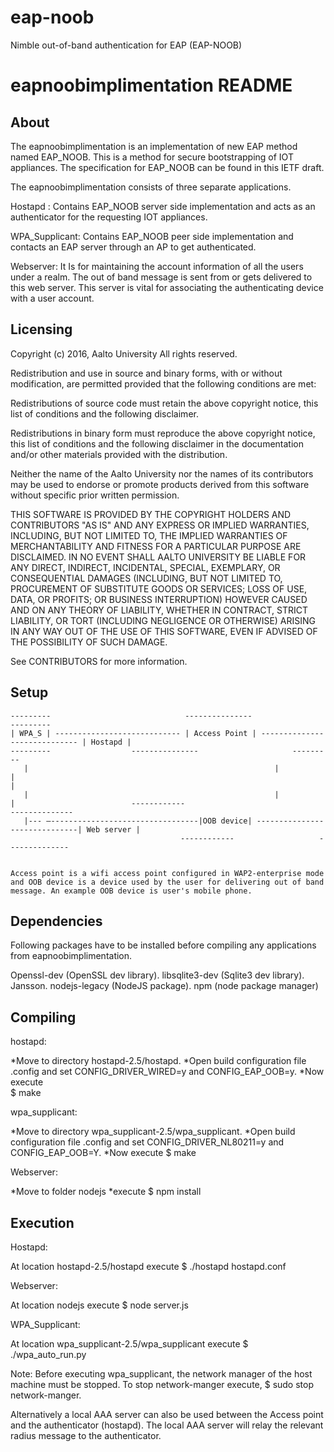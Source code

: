 # eap-noob
Nimble out-of-band authentication for EAP (EAP-NOOB)

eapnoobimplimentation README 
==========================

About
-------- 

The eapnoobimplimentation is an implementation of new EAP method named EAP_NOOB. This is a method for secure bootstrapping of IOT appliances. The specification for EAP_NOOB can be found in this IETF draft.

The eapnoobimplimentation consists of three separate applications.

Hostapd : Contains EAP_NOOB server side implementation and acts as an authenticator for the requesting IOT appliances.

WPA_Supplicant:  Contains EAP_NOOB peer side implementation and contacts an EAP server through an AP to get authenticated. 

Webserver:  It Is for maintaining the account information of all the users under a realm. The out of band message is sent from or gets delivered to this web server. This server is vital for associating the  authenticating device with a user account.

Licensing
------------       
 Copyright (c) 2016, Aalto University 
 All rights reserved. 
 
Redistribution and use in source and binary forms, with or without modification, are permitted provided that the following conditions are met: 

Redistributions of source code must retain the above copyright notice, this list of conditions and the following disclaimer. 

Redistributions in binary form must reproduce the above copyright notice, this list of conditions and the following disclaimer in the documentation and/or other materials provided with the distribution. 

Neither the name of the Aalto University nor the names of its contributors may be used to endorse or promote products derived from this software without specific prior written permission. 
 
 THIS SOFTWARE IS PROVIDED BY THE COPYRIGHT HOLDERS AND CONTRIBUTORS "AS IS" AND ANY EXPRESS OR IMPLIED WARRANTIES, INCLUDING, BUT NOT LIMITED TO, THE IMPLIED WARRANTIES OF MERCHANTABILITY AND FITNESS FOR A PARTICULAR PURPOSE ARE DISCLAIMED. IN NO EVENT SHALL AALTO UNIVERSITY BE LIABLE FOR ANY DIRECT, INDIRECT, INCIDENTAL, SPECIAL, EXEMPLARY, OR CONSEQUENTIAL DAMAGES (INCLUDING, BUT NOT LIMITED TO, PROCUREMENT OF SUBSTITUTE GOODS OR SERVICES; LOSS OF USE, DATA, OR PROFITS; OR BUSINESS INTERRUPTION) HOWEVER CAUSED AND ON ANY THEORY OF LIABILITY, WHETHER IN CONTRACT, STRICT LIABILITY, OR TORT (INCLUDING NEGLIGENCE OR OTHERWISE) ARISING IN ANY WAY OUT OF THE USE OF THIS  SOFTWARE, EVEN IF ADVISED OF THE POSSIBILITY OF SUCH DAMAGE. 
 
 See CONTRIBUTORS for more information. 

Setup
-------

	---------                              ---------------				       ---------
	| WPA_S | ---------------------------- | Access Point | ----------------------------- | Hostapd |
	---------			       ---------------				       ---------
	   |                  									   |		           |                                                                                       | 
	   |									                   |		        	|			               ------------                               --------------
	   |---	–---------------------------------|OOB device| ------------------------------| Web server |
		                                  ------------				     --------------


	Access point is a wifi access point configured in WAP2-enterprise mode and OOB device is a device used by the user for delivering out of band message. An example OOB device is user's mobile phone.

Dependencies
-----------------  

Following packages have to be installed before compiling any applications from  eapnoobimplimentation.

Openssl-dev (OpenSSL dev library).
libsqlite3-dev (Sqlite3 dev library).
Jansson.
nodejs-legacy (NodeJS package).
npm (node package manager)

Compiling 
--------------
 
hostapd:

*Move to directory  hostapd-2.5/hostapd.
*Open build configuration file .config and set CONFIG_DRIVER_WIRED=y and CONFIG_EAP_OOB=y.
*Now execute  
  $ make


wpa_supplicant:

*Move to directory  wpa_supplicant-2.5/wpa_supplicant.
*Open build configuration file .config and set CONFIG_DRIVER_NL80211=y and CONFIG_EAP_OOB=Y. 
*Now execute
  $ make


Webserver: 

 *Move to folder nodejs
 *execute 
    $ npm install


Execution
------------  

Hostapd:

At location hostapd-2.5/hostapd  execute
$  ./hostapd  hostapd.conf

Webserver: 

At location nodejs execute
$ node server.js

WPA_Supplicant:

At location wpa_supplicant-2.5/wpa_supplicant execute
$ ./wpa_auto_run.py

Note: 
Before executing wpa_supplicant, the network manager of the host machine must be stopped. To stop network-manger execute,
  $ sudo stop network-manger.

Alternatively a local AAA server can also be used between the Access point and the authenticator (hostapd). The local AAA server will relay the relevant radius message to the authenticator.  

 




